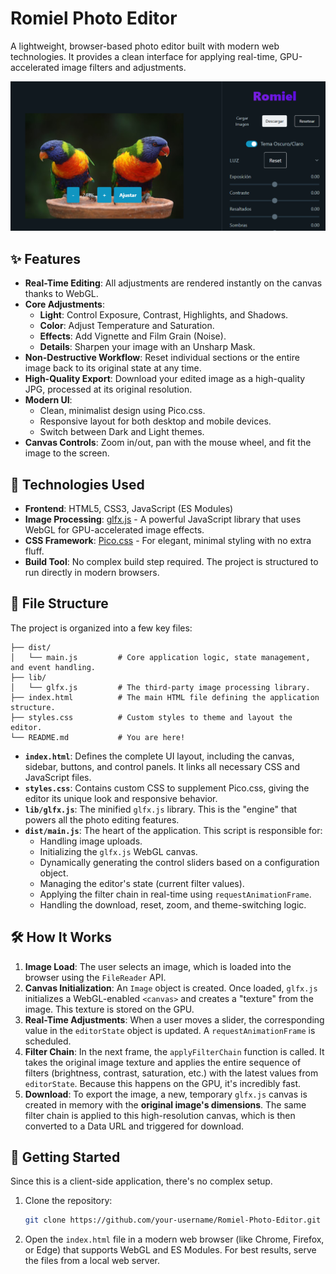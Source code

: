 # Romiel Photo Editor

A lightweight, browser-based photo editor built with modern web technologies. It provides a clean interface for applying real-time, GPU-accelerated image filters and adjustments.

![Romiel Photo Editor Screenshot](placeholder.png) <!-- It's a good practice to add a screenshot of your app -->

## ✨ Features

*   **Real-Time Editing**: All adjustments are rendered instantly on the canvas thanks to WebGL.
*   **Core Adjustments**:
    *   **Light**: Control Exposure, Contrast, Highlights, and Shadows.
    *   **Color**: Adjust Temperature and Saturation.
    *   **Effects**: Add Vignette and Film Grain (Noise).
    *   **Details**: Sharpen your image with an Unsharp Mask.
*   **Non-Destructive Workflow**: Reset individual sections or the entire image back to its original state at any time.
*   **High-Quality Export**: Download your edited image as a high-quality JPG, processed at its original resolution.
*   **Modern UI**:
    *   Clean, minimalist design using Pico.css.
    *   Responsive layout for both desktop and mobile devices.
    *   Switch between Dark and Light themes.
*   **Canvas Controls**: Zoom in/out, pan with the mouse wheel, and fit the image to the screen.

## 🚀 Technologies Used

*   **Frontend**: HTML5, CSS3, JavaScript (ES Modules)
*   **Image Processing**: [glfx.js](https://evanw.github.io/glfx.js/) - A powerful JavaScript library that uses WebGL for GPU-accelerated image effects.
*   **CSS Framework**: [Pico.css](https://picocss.com/) - For elegant, minimal styling with no extra fluff.
*   **Build Tool**: No complex build step required. The project is structured to run directly in modern browsers.

## 📂 File Structure

The project is organized into a few key files:

```
├── dist/
│   └── main.js         # Core application logic, state management, and event handling.
├── lib/
│   └── glfx.js         # The third-party image processing library.
├── index.html          # The main HTML file defining the application structure.
├── styles.css          # Custom styles to theme and layout the editor.
└── README.md           # You are here!
```

*   **`index.html`**: Defines the complete UI layout, including the canvas, sidebar, buttons, and control panels. It links all necessary CSS and JavaScript files.
*   **`styles.css`**: Contains custom CSS to supplement Pico.css, giving the editor its unique look and responsive behavior.
*   **`lib/glfx.js`**: The minified `glfx.js` library. This is the "engine" that powers all the photo editing features.
*   **`dist/main.js`**: The heart of the application. This script is responsible for:
    *   Handling image uploads.
    *   Initializing the `glfx.js` WebGL canvas.
    *   Dynamically generating the control sliders based on a configuration object.
    *   Managing the editor's state (current filter values).
    *   Applying the filter chain in real-time using `requestAnimationFrame`.
    *   Handling the download, reset, zoom, and theme-switching logic.

## 🛠️ How It Works

1.  **Image Load**: The user selects an image, which is loaded into the browser using the `FileReader` API.
2.  **Canvas Initialization**: An `Image` object is created. Once loaded, `glfx.js` initializes a WebGL-enabled `<canvas>` and creates a "texture" from the image. This texture is stored on the GPU.
3.  **Real-Time Adjustments**: When a user moves a slider, the corresponding value in the `editorState` object is updated. A `requestAnimationFrame` is scheduled.
4.  **Filter Chain**: In the next frame, the `applyFilterChain` function is called. It takes the original image texture and applies the entire sequence of filters (brightness, contrast, saturation, etc.) with the latest values from `editorState`. Because this happens on the GPU, it's incredibly fast.
5.  **Download**: To export the image, a new, temporary `glfx.js` canvas is created in memory with the **original image's dimensions**. The same filter chain is applied to this high-resolution canvas, which is then converted to a Data URL and triggered for download.

## 🏁 Getting Started

Since this is a client-side application, there's no complex setup.

1.  Clone the repository:
    ```bash
    git clone https://github.com/your-username/Romiel-Photo-Editor.git
    ```
2.  Open the `index.html` file in a modern web browser (like Chrome, Firefox, or Edge) that supports WebGL and ES Modules. For best results, serve the files from a local web server.